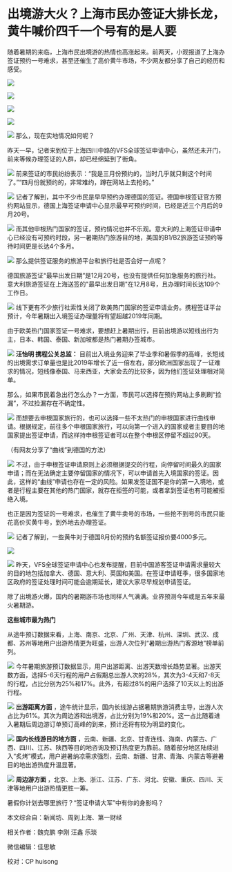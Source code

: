 

# 出境游大火？上海市民办签证大排长龙，黄牛喊价四千一个号有的是人要

随着暑期的来临，上海市民出境游的热情也高涨起来。前两天，小观报道了上海办签证预约一号难求，甚至还催生了高价黄牛市场，不少网友都分享了自己的经历和感受。

![](https://inews.gtimg.com/om_bt/OBuGjk2QoGTHR4RlogQHAJpk_PL7o1DjXngZQygWdnxUkAA/1000)

![](https://inews.gtimg.com/om_bt/O0Nle9NnusXcQmJrvVyoPEDD88AhCMlwLd_xo3rjqfT7QAA/1000)

![](https://inews.gtimg.com/om_bt/ObDYd31vzFnwSM5C0plg7Ujiud9TtNXRrfEgiBrpT97KsAA/1000)

![](https://inews.gtimg.com/om_bt/OsPXQE5ls7Sjg1OpJD2jgAVm0VnKEZRtpTUVUq4ikeTXcAA/1000)

![](https://inews.gtimg.com/om_bt/OCVltGTOAZr_rcd8eul1setVuq1nkeM6mqqnvR_PsXN2AAA/1000)
那么，现在实地情况如何呢？

昨天一早，记者来到位于上海四川中路的VFS全球签证申请中心，虽然还未开门，前来等候办理签证的人群，却已经绵延到了街角。

![](https://inews.gtimg.com/om_bt/GDWWve2usestBsqSQ3Md5NOIpeLJW_S9bgDOz-yxHRNJsAA/0)
前来签证的市民纷纷表示：“我是三月份预约的，当时几乎就只剩这个时间了。”“四月份就预约的，非常难约，蹲在网站上去抢的。”

![](https://inews.gtimg.com/om_bt/OMcTZijnzCAgAvqLYSq3orkSEus6FuVRRD9oxnE-T_AMcAA/1000)
记者了解到，其中不少市民是早早预约办理德国的签证。德国申根签证官方预约网站显示，德国上海签证申请中心显示最早可预约时间，已经是近三个月后的9月20号。

![](https://inews.gtimg.com/om_bt/OpWM7M4Vddrjq-DfolJfS1KFhA5T97PgPKFCtuHkJ6xuEAA/1000)
而其他申根热门国家的签证，预约情况也并不乐观。意大利的上海签证申请中心已经没有可预约时段，另一暑期热门旅游目的地，美国的B1/B2旅游签证预约等待时间更是长达4个多月。

![](https://inews.gtimg.com/om_bt/Onvf-2ik0CEhWUtyq0vYk7VkK692KLPx0aKKAD-ifCKH4AA/1000)
那么提供签证服务的旅游平台和旅行社是否会好一点呢？

德国旅游签证“最早出发日期”是12月20号，也没有提供任何加急服务的旅行社。意大利旅游签证在上海送签的"最早出发日期"在12月8号，且办理时间长达109个工作日。

![](https://inews.gtimg.com/om_bt/OGDFIqbwqrA2_igGul_y5unY4K7mHPVJxeVzFugHYitfMAA/1000)
线下更有不少旅行社索性关闭了欧美热门国家的签证申请业务。携程签证平台预计，今年暑期出入境签证办理量将有望超越2019年同期。

由于欧美热门国家签证一号难求，要想赶上暑期出行，目前出境游以短线出行为主，日本、韩国、泰国、新加坡都是热门暑期办签城市。

![](https://inews.gtimg.com/om_bt/OO86_ISlFqxwN_7l_BmTD2LvAM_4CUGyy7WGNldgIOdvgAA/1000)
**汪怡明 携程公关总监：**
目前出入境业务迎来了毕业季和暑假季的高峰，长短线的出境需求订单量也是比2019年增长了近一倍左右，部分欧洲国家出现了一证难求的情况，短线像泰国、马来西亚，大家会去的比较多，因为他们签证处理相对简单。

那么，如果市民着急出行怎么办？一方面，市民可以选择在预约网站上多刷刷“捡漏”，不过捡漏存在不确定性。

![](https://inews.gtimg.com/om_bt/OJt1uIAV0AkShElNlCSBs0nj0EWQ85PB1S79mT8Eoh4poAA/1000)
而想要去申根国家旅行的，也可以选择一些不太热门的申根国家进行曲线申请。根据规定，前往多个申根国家旅行，可以向第一个进入的国家或者主要目的地国家提出签证申请，而这样持申根签证者可以在整个申根区停留不超过90天。

（有网友分享了“曲线”到德国的方法）

![](https://inews.gtimg.com/om_bt/OVgxpNUH3_ZIXarIx6Um0aYRKGd1X22_7TNLanMU-io8EAA/1000)
不过，由于申根签证申请原则上必须根据提交的行程，向停留时间最久的国家申请；而在无法确定主要停留国家的情况下，可以申请首先入境国家的签证。因此，这样的“曲线”申请也存在一定的风险。如果发签证国不是你的第一入境地，或者是行程主要在其他的热门国家，就存在拒签的可能，或者拿到签证也有可能被拒绝入境。

也正是因为签证的一号难求，也催生了黄牛卖号的市场，一些抢不到号的市民只能花高价买黄牛号，到外地去办理签证。

![](https://inews.gtimg.com/om_bt/ONtU1i-9pqPQfv-pnRO8SKN5RIaYyVgUAx8-9tf1mgYEsAA/1000)
记者了解到，一些黄牛对于德国8月份的预约名额签证报价要4000多元。

![](https://inews.gtimg.com/om_bt/O9iAZ-ibkjnbr1eEzoKsHRS5bnDnM9AUD5gF9BsYL4HDMAA/1000)

![](https://inews.gtimg.com/om_bt/OpafN4UuIKTZtYgAB-zo-Hiri6G8r9iCh6yGAzEaQwL9wAA/1000)
昨天，VFS全球签证申请中心也发布提醒，目前中国游客签证申请需求量较大的目的地包括加拿大、德国、意大利、英国和美国。在签证申请旺季，很多国家地区政府的签证处理时间可能会逾期延长，建议大家尽早规划申请签证。

除了出境游火爆，国内的暑期游市场也同样人气满满。业界预测今年或是五年来最火暑期游。

**这些城市最为热门**

从途牛预订数据来看，上海、南京、北京、广州、天津、杭州、深圳、武汉、成都、苏州等地用户出游热情更为旺盛，出游人次位列“暑期出游热门客源地”榜单前列。

![](https://inews.gtimg.com/om_bt/OpJdBvXSr_8BRaL06zLidvW6fYSdyHaj8rWaHIl4agZ9EAA/1000)
今年暑期旅游预订数据显示，用户出游距离、出游天数增长趋势显著。出游天数方面，选择5-6天行程的用户占假期总出游人次的28%，其次为3-4天和7-8天的行程，占比分别为25%和17%。此外，有超过8%的用户选择了10天以上的出游行程。

![](https://inews.gtimg.com/om_bt/OOVLdsQ_WKxLo0elCqA-9fyNamhFSXUPddtOO3DUN1GdAAA/1000)
**出游距离方面**
，途牛统计显示，国内长线游占据暑期旅游消费主导，出游人次占比为61%。其次为周边游和出境游，占比分别为19%和20%。这一占比随着进入暑期后周边游订单预订高峰的到来，预计还将有较为明显的变化。

![](https://inews.gtimg.com/om_bt/OWdF_AvUO2z7xfCkB2yO9eAYac3WTdfeD1dT5_MSfRd2kAA/1000)
**国内长线游目的地方面**
，云南、新疆、北京、甘青连线、海南、内蒙古、广西、四川、江苏、陕西等目的地咨询及预订热度更为靠前。随着部分地区陆续进入“炙烤”模式，用户避暑纳凉需求强烈，云南、新疆、甘肃、青海、内蒙古等避暑目的地出游热度升温显著。

![](https://inews.gtimg.com/om_bt/OyoWzLy-EAano7tjP-0i63dUiubWVQxtVmZtQEqrBmgpwAA/1000)
**周边游方面** ，北京、上海、浙江、江苏、广东、河北、安徽、重庆、四川、天津等地用户出游热情更胜一筹。

暑假你计划去哪里旅行？“签证申请大军”中有你的身影吗？

本文综合自：新闻坊、周到上海、第一财经

相关作者：魏克鹏 李刚 汪鑫 乐琰

微信编辑：佳思敏

校对：CP huisong

